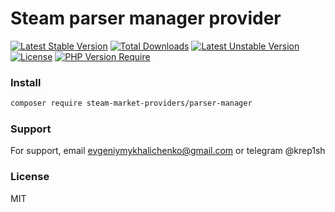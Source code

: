 # Steam parser manager provider
[![Latest Stable Version](http://poser.pugx.org/steam-market-providers/parser-manager/v)](https://packagist.org/packages/steam-market-providers/parser-manager)
[![Total Downloads](http://poser.pugx.org/steam-market-providers/parser-manager/downloads)](https://packagist.org/packages/steam-market-providers/parser-manager)
[![Latest Unstable Version](http://poser.pugx.org/steam-market-providers/parser-manager/v/unstable)](https://packagist.org/packages/steam-market-providers/parser-manager)
[![License](http://poser.pugx.org/steam-market-providers/parser-manager/license)](https://packagist.org/packages/steam-market-providers/parser-manager)
[![PHP Version Require](http://poser.pugx.org/steam-market-providers/parser-manager/require/php)](https://packagist.org/packages/steam-market-providers/parser-manager)
### Install
```bash
composer require steam-market-providers/parser-manager
```


### Support

For support, email evgeniymykhalichenko@gmail.com or telegram @krep1sh

### License

MIT